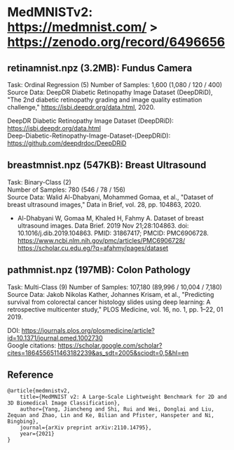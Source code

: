 # MedMNISTv2: https://medmnist.com/ > https://zenodo.org/record/6496656  

## retinamnist.npz (3.2MB): Fundus Camera
Task: Ordinal Regression (5)
Number of Samples: 1,600 (1,080 / 120 / 400)
Source Data:
DeepDR Diabetic Retinopathy Image Dataset (DeepDRiD), "The 2nd diabetic retinopathy grading and image quality estimation challenge," https://isbi.deepdr.org/data.html, 2020.

DeepDR Diabetic Retinopathy Image Dataset (DeepDRiD): https://isbi.deepdr.org/data.html    
Deep-Diabetic-Retinopathy-Image-Dataset-(DeepDRiD): https://github.com/deepdrdoc/DeepDRiD   

## breastmnist.npz (547KB): Breast Ultrasound
Task: Binary-Class (2)  
Number of Samples: 780 (546 / 78 / 156)  
Source Data: Walid Al-Dhabyani, Mohammed Gomaa, et al., "Dataset of breast ultrasound images," Data in Brief, vol. 28, pp. 104863, 2020.   

* Al-Dhabyani W, Gomaa M, Khaled H, Fahmy A. Dataset of breast ultrasound images. Data Brief. 2019 Nov 21;28:104863. doi: 10.1016/j.dib.2019.104863. PMID: 31867417; PMCID: PMC6906728.  
https://www.ncbi.nlm.nih.gov/pmc/articles/PMC6906728/
https://scholar.cu.edu.eg/?q=afahmy/pages/dataset  


## pathmnist.npz (197MB): Colon Pathology
Task: Multi-Class (9)
Number of Samples: 107,180 (89,996 / 10,004 / 7,180)
Source Data:
Jakob Nikolas Kather, Johannes Krisam, et al., "Predicting survival from colorectal cancer histology slides using deep learning: A retrospective multicenter study," PLOS Medicine, vol. 16, no. 1, pp. 1–22, 01 2019.

DOI: https://journals.plos.org/plosmedicine/article?id=10.1371/journal.pmed.1002730    
Google citations: https://scholar.google.com/scholar?cites=1864556511463182239&as_sdt=2005&sciodt=0,5&hl=en    



## Reference 
```
@article{medmnistv2,
    title={MedMNIST v2: A Large-Scale Lightweight Benchmark for 2D and 3D Biomedical Image Classification},
    author={Yang, Jiancheng and Shi, Rui and Wei, Donglai and Liu, Zequan and Zhao, Lin and Ke, Bilian and Pfister, Hanspeter and Ni, Bingbing},
    journal={arXiv preprint arXiv:2110.14795},
    year={2021}
}
```

